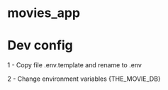 # movies_app

# Dev config

1 - Copy file .env.template and rename to .env

2 - Change environment variables {THE_MOVIE_DB}
